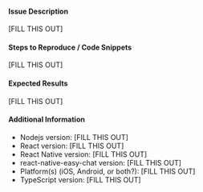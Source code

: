 #### Issue Description

[FILL THIS OUT]

#### Steps to Reproduce / Code Snippets

[FILL THIS OUT]

#### Expected Results

[FILL THIS OUT]

#### Additional Information

* Nodejs version: [FILL THIS OUT]
* React version: [FILL THIS OUT]
* React Native version: [FILL THIS OUT]
* react-native-easy-chat version: [FILL THIS OUT]
* Platform(s) (iOS, Android, or both?): [FILL THIS OUT]
* TypeScript version: [FILL THIS OUT]
